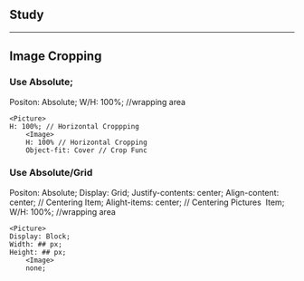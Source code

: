## Study

---

## Image Cropping

### Use Absolute;

<Wrapper>
    Positon: Absolute;
    W/H: 100%; //wrapping area

    <Picture>
    H: 100%; // Horizontal Croppping
        <Image>
        H: 100% // Horizontal Cropping
        Object-fit: Cover // Crop Func

### Use Absolute/Grid

<Wrapper>
    Positon: Absolute;
    Display: Grid;
    Justify-contents: center;
    Align-content: center; // Centering <Picture> Item;
    Alight-items: center; // Centering Pictures <Img> Item;
    W/H: 100%; //wrapping area

    <Picture>
    Display: Block;
    Width: ## px;
    Height: ## px;
        <Image>
        none;

